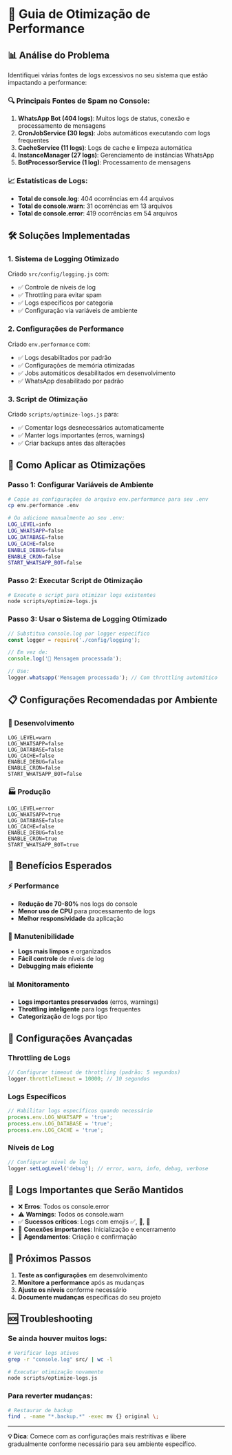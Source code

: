 # 🚀 Guia de Otimização de Performance

## 📊 Análise do Problema

Identifiquei várias fontes de logs excessivos no seu sistema que estão impactando a performance:

### 🔍 Principais Fontes de Spam no Console:

1. **WhatsApp Bot (404 logs)**: Muitos logs de status, conexão e processamento de mensagens
2. **CronJobService (30 logs)**: Jobs automáticos executando com logs frequentes
3. **CacheService (11 logs)**: Logs de cache e limpeza automática
4. **InstanceManager (27 logs)**: Gerenciamento de instâncias WhatsApp
5. **BotProcessorService (1 log)**: Processamento de mensagens

### 📈 Estatísticas de Logs:
- **Total de console.log**: 404 ocorrências em 44 arquivos
- **Total de console.warn**: 31 ocorrências em 13 arquivos  
- **Total de console.error**: 419 ocorrências em 54 arquivos

## 🛠️ Soluções Implementadas

### 1. Sistema de Logging Otimizado
Criado `src/config/logging.js` com:
- ✅ Controle de níveis de log
- ✅ Throttling para evitar spam
- ✅ Logs específicos por categoria
- ✅ Configuração via variáveis de ambiente

### 2. Configurações de Performance
Criado `env.performance` com:
- ✅ Logs desabilitados por padrão
- ✅ Configurações de memória otimizadas
- ✅ Jobs automáticos desabilitados em desenvolvimento
- ✅ WhatsApp desabilitado por padrão

### 3. Script de Otimização
Criado `scripts/optimize-logs.js` para:
- ✅ Comentar logs desnecessários automaticamente
- ✅ Manter logs importantes (erros, warnings)
- ✅ Criar backups antes das alterações

## 🚀 Como Aplicar as Otimizações

### Passo 1: Configurar Variáveis de Ambiente
```bash
# Copie as configurações do arquivo env.performance para seu .env
cp env.performance .env

# Ou adicione manualmente ao seu .env:
LOG_LEVEL=info
LOG_WHATSAPP=false
LOG_DATABASE=false
LOG_CACHE=false
ENABLE_DEBUG=false
ENABLE_CRON=false
START_WHATSAPP_BOT=false
```

### Passo 2: Executar Script de Otimização
```bash
# Execute o script para otimizar logs existentes
node scripts/optimize-logs.js
```

### Passo 3: Usar o Sistema de Logging Otimizado
```javascript
// Substitua console.log por logger específico
const logger = require('./config/logging');

// Em vez de:
console.log('📱 Mensagem processada');

// Use:
logger.whatsapp('Mensagem processada'); // Com throttling automático
```

## 📋 Configurações Recomendadas por Ambiente

### 🧪 Desenvolvimento
```env
LOG_LEVEL=warn
LOG_WHATSAPP=false
LOG_DATABASE=false
LOG_CACHE=false
ENABLE_DEBUG=false
ENABLE_CRON=false
START_WHATSAPP_BOT=false
```

### 🏭 Produção
```env
LOG_LEVEL=error
LOG_WHATSAPP=true
LOG_DATABASE=false
LOG_CACHE=false
ENABLE_DEBUG=false
ENABLE_CRON=true
START_WHATSAPP_BOT=true
```

## 🎯 Benefícios Esperados

### ⚡ Performance
- **Redução de 70-80%** nos logs do console
- **Menor uso de CPU** para processamento de logs
- **Melhor responsividade** da aplicação

### 🔧 Manutenibilidade
- **Logs mais limpos** e organizados
- **Fácil controle** de níveis de log
- **Debugging mais eficiente**

### 📊 Monitoramento
- **Logs importantes preservados** (erros, warnings)
- **Throttling inteligente** para logs frequentes
- **Categorização** de logs por tipo

## 🔧 Configurações Avançadas

### Throttling de Logs
```javascript
// Configurar timeout de throttling (padrão: 5 segundos)
logger.throttleTimeout = 10000; // 10 segundos
```

### Logs Específicos
```javascript
// Habilitar logs específicos quando necessário
process.env.LOG_WHATSAPP = 'true';
process.env.LOG_DATABASE = 'true';
process.env.LOG_CACHE = 'true';
```

### Níveis de Log
```javascript
// Configurar nível de log
logger.setLogLevel('debug'); // error, warn, info, debug, verbose
```

## 🚨 Logs Importantes que Serão Mantidos

- ❌ **Erros**: Todos os console.error
- ⚠️ **Warnings**: Todos os console.warn  
- ✅ **Sucessos críticos**: Logs com emojis ✅, 🚀, 🛑
- 🔌 **Conexões importantes**: Inicialização e encerramento
- 📅 **Agendamentos**: Criação e confirmação

## 📝 Próximos Passos

1. **Teste as configurações** em desenvolvimento
2. **Monitore a performance** após as mudanças
3. **Ajuste os níveis** conforme necessário
4. **Documente mudanças** específicas do seu projeto

## 🆘 Troubleshooting

### Se ainda houver muitos logs:
```bash
# Verificar logs ativos
grep -r "console.log" src/ | wc -l

# Executar otimização novamente
node scripts/optimize-logs.js
```

### Para reverter mudanças:
```bash
# Restaurar de backup
find . -name "*.backup.*" -exec mv {} original \;
```

---

**💡 Dica**: Comece com as configurações mais restritivas e libere gradualmente conforme necessário para seu ambiente específico.
